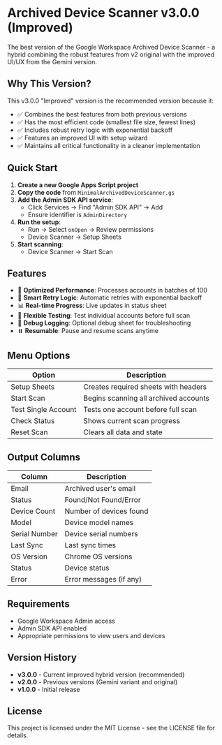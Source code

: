 # Archived Device Scanner v3.0.0 (Improved)

The best version of the Google Workspace Archived Device Scanner - a hybrid combining the robust features from v2 original with the improved UI/UX from the Gemini version.

## Why This Version?

This v3.0.0 "Improved" version is the recommended version because it:
- ✅ Combines the best features from both previous versions
- ✅ Has the most efficient code (smallest file size, fewest lines)
- ✅ Includes robust retry logic with exponential backoff
- ✅ Features an improved UI with setup wizard
- ✅ Maintains all critical functionality in a cleaner implementation

## Quick Start

1. **Create a new Google Apps Script project**
2. **Copy the code** from `MinimalArchivedDeviceScanner.gs`
3. **Add the Admin SDK API service**:
   - Click Services → Find "Admin SDK API" → Add
   - Ensure identifier is `AdminDirectory`
4. **Run the setup**:
   - Run → Select `onOpen` → Review permissions
   - Device Scanner → Setup Sheets
5. **Start scanning**:
   - Device Scanner → Start Scan

## Features

- 🚀 **Optimized Performance**: Processes accounts in batches of 100
- 🔄 **Smart Retry Logic**: Automatic retries with exponential backoff
- 📊 **Real-time Progress**: Live updates in status sheet
- 🎯 **Flexible Testing**: Test individual accounts before full scan
- 📝 **Debug Logging**: Optional debug sheet for troubleshooting
- ⏸️ **Resumable**: Pause and resume scans anytime

## Menu Options

| Option | Description |
|--------|-------------|
| Setup Sheets | Creates required sheets with headers |
| Start Scan | Begins scanning all archived accounts |
| Test Single Account | Tests one account before full scan |
| Check Status | Shows current scan progress |
| Reset Scan | Clears all data and state |

## Output Columns

| Column | Description |
|--------|-------------|
| Email | Archived user's email |
| Status | Found/Not Found/Error |
| Device Count | Number of devices found |
| Model | Device model names |
| Serial Number | Device serial numbers |
| Last Sync | Last sync times |
| OS Version | Chrome OS versions |
| Status | Device status |
| Error | Error messages (if any) |

## Requirements

- Google Workspace Admin access
- Admin SDK API enabled
- Appropriate permissions to view users and devices

## Version History

- **v3.0.0** - Current improved hybrid version (recommended)
- **v2.0.0** - Previous versions (Gemini variant and original)
- **v1.0.0** - Initial release

## License

This project is licensed under the MIT License - see the LICENSE file for details.